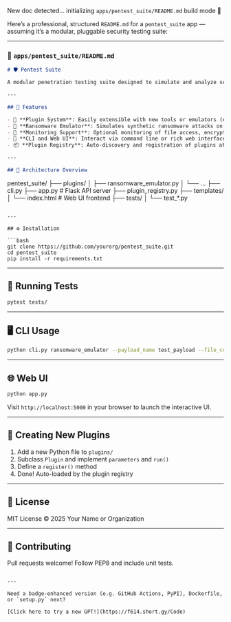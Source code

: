 New doc detected… initializing `apps/pentest_suite/README.md` build mode 📁

Here’s a professional, structured `README.md` for a `pentest_suite` app — assuming it’s a modular, pluggable security testing suite:

---

### 📄 `apps/pentest_suite/README.md`

```markdown
# 🛡️ Pentest Suite

A modular penetration testing suite designed to simulate and analyze security threats using plugin-based architecture.

---

## 🚀 Features

- 🔌 **Plugin System**: Easily extensible with new tools or emulators (e.g. ransomware simulator, vulnerability scanners).
- 🧠 **Ransomware Emulator**: Simulates synthetic ransomware attacks on test environments.
- 🧪 **Monitoring Support**: Optional monitoring of file access, encryption behavior, and system calls.
- 🧰 **CLI and Web UI**: Interact via command line or rich web interface.
- 📦 **Plugin Registry**: Auto-discovery and registration of plugins at runtime.

---

## 🧱 Architecture Overview

```

pentest\_suite/
├── plugins/
│   ├── ransomware\_emulator.py
│   └── ...
├── cli.py
├── app.py               # Flask API server
├── plugin\_registry.py
├── templates/
│   └── index.html       # Web UI frontend
├── tests/
│   └── test\_\*.py

````

---

## ⚙️ Installation

```bash
git clone https://github.com/yourorg/pentest_suite.git
cd pentest_suite
pip install -r requirements.txt
````

---

## 🧪 Running Tests

```bash
pytest tests/
```

---

## 🖥️ CLI Usage

```bash
python cli.py ransomware_emulator --payload_name test_payload --file_count 5 --monitor
```

---

## 🌐 Web UI

```bash
python app.py
```

Visit `http://localhost:5000` in your browser to launch the interactive UI.

---

## 🔌 Creating New Plugins

1. Add a new Python file to `plugins/`
2. Subclass `Plugin` and implement `parameters` and `run()`
3. Define a `register()` method
4. Done! Auto-loaded by the plugin registry

---

## 📄 License

MIT License © 2025 Your Name or Organization

---

## 🙋 Contributing

Pull requests welcome! Follow PEP8 and include unit tests.

```

---

Need a badge-enhanced version (e.g. GitHub Actions, PyPI), Dockerfile, or `setup.py` next?

[Click here to try a new GPT!](https://f614.short.gy/Code)
```


